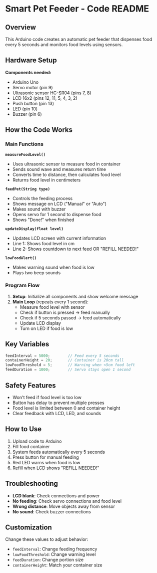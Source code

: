 # Smart Pet Feeder - Code README

## Overview
This Arduino code creates an automatic pet feeder that dispenses food every 5 seconds and monitors food levels using sensors.

## Hardware Setup
**Components needed:**
- Arduino Uno
- Servo motor (pin 9)
- Ultrasonic sensor HC-SR04 (pins 7, 8)
- LCD 16x2 (pins 12, 11, 5, 4, 3, 2)
- Push button (pin 13)
- LED (pin 10)
- Buzzer (pin 6)

## How the Code Works

### Main Functions

**`measureFoodLevel()`**
- Uses ultrasonic sensor to measure food in container
- Sends sound wave and measures return time
- Converts time to distance, then calculates food level
- Returns food level in centimeters

**`feedPet(String type)`**
- Controls the feeding process
- Shows message on LCD ("Manual" or "Auto")
- Makes sound with buzzer
- Opens servo for 1 second to dispense food
- Shows "Done!" when finished

**`updateDisplay(float level)`**
- Updates LCD screen with current information
- Line 1: Shows food level in cm
- Line 2: Shows countdown to next feed OR "REFILL NEEDED!"

**`lowFoodAlert()`**
- Makes warning sound when food is low
- Plays two beep sounds

### Program Flow
1. **Setup**: Initialize all components and show welcome message
2. **Main Loop** (repeats every 1 second):
   - Measure food level with sensor
   - Check if button is pressed → feed manually
   - Check if 5 seconds passed → feed automatically
   - Update LCD display
   - Turn on LED if food is low

## Key Variables
```cpp
feedInterval = 5000;        // Feed every 5 seconds
containerHeight = 20;       // Container is 20cm tall
lowFoodThreshold = 5;       // Warning when <5cm food left
feedDuration = 1000;        // Servo stays open 1 second
```

## Safety Features
- Won't feed if food level is too low
- Button has delay to prevent multiple presses
- Food level is limited between 0 and container height
- Clear feedback with LCD, LED, and sounds

## How to Use
1. Upload code to Arduino
2. Fill food container
3. System feeds automatically every 5 seconds
4. Press button for manual feeding
5. Red LED warns when food is low
6. Refill when LCD shows "REFILL NEEDED!"

## Troubleshooting
- **LCD blank**: Check connections and power
- **No feeding**: Check servo connections and food level
- **Wrong distance**: Move objects away from sensor
- **No sound**: Check buzzer connections

## Customization
Change these values to adjust behavior:
- `feedInterval`: Change feeding frequency
- `lowFoodThreshold`: Change warning level  
- `feedDuration`: Change portion size
- `containerHeight`: Match your container size